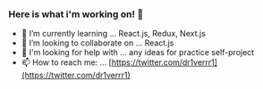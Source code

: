 ### Here is what i'm working on! 👋


- 🌱 I’m currently learning ... React.js, Redux, Next.js
- 👯 I’m looking to collaborate on ... React.js
- 🤔 I'm looking for help with ... any ideas for practice self-project
- 📫 How to reach me: ... [https://twitter.com/dr1verrr1](https://twitter.com/dr1verrr1)

